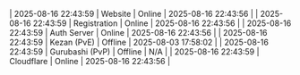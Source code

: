 | 2025-08-16 22:43:59 | Website | Online | 2025-08-16 22:43:56 |
| 2025-08-16 22:43:59 | Registration | Online | 2025-08-16 22:43:56 |
| 2025-08-16 22:43:59 | Auth Server | Online | 2025-08-16 22:43:56 |
| 2025-08-16 22:43:59 | Kezan (PvE) | Offline | 2025-08-03 17:58:02 |
| 2025-08-16 22:43:59 | Gurubashi (PvP) | Offline | N/A |
| 2025-08-16 22:43:59 | Cloudflare | Online | 2025-08-16 22:43:56 |
